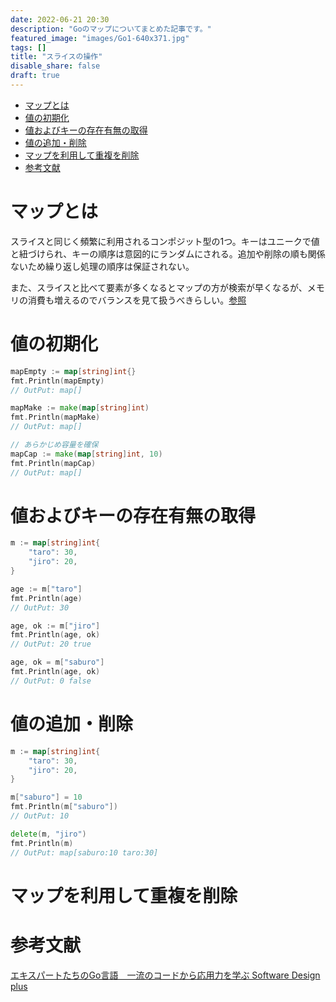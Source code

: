 ```yaml
---
date: 2022-06-21 20:30
description: "Goのマップについてまとめた記事です。"
featured_image: "images/Go1-640x371.jpg"
tags: []
title: "スライスの操作"
disable_share: false
draft: true
---
```

- [マップとは](#マップとは)
- [値の初期化](#値の初期化)
- [値およびキーの存在有無の取得](#値およびキーの存在有無の取得)
- [値の追加・削除](#値の追加削除)
- [マップを利用して重複を削除](#マップを利用して重複を削除)
- [参考文献](#参考文献)

# マップとは

スライスと同じく頻繁に利用されるコンポジット型の1つ。キーはユニークで値と紐づけられ、キーの順序は意図的にランダムにされる。追加や削除の順も関係ないため繰り返し処理の順序は保証されない。

また、スライスと比べて要素が多くなるとマップの方が検索が早くなるが、メモリの消費も増えるのでバランスを見て扱うべきらしい。[参照](https://times.hrbrain.co.jp/entry/go-slice-or-map#map-or-slice-%E3%81%A9%E3%81%A3%E3%81%A1%E3%81%8B%E3%81%AD)

# 値の初期化

```go
mapEmpty := map[string]int{}
fmt.Println(mapEmpty)
// OutPut: map[]

mapMake := make(map[string]int)
fmt.Println(mapMake)
// OutPut: map[]

// あらかじめ容量を確保
mapCap := make(map[string]int, 10)
fmt.Println(mapCap)
// OutPut: map[]
```

# 値およびキーの存在有無の取得

```go
m := map[string]int{
	"taro": 30,
	"jiro": 20,
}

age := m["taro"]
fmt.Println(age)
// OutPut: 30

age, ok := m["jiro"]
fmt.Println(age, ok)
// OutPut: 20 true

age, ok = m["saburo"]
fmt.Println(age, ok)
// OutPut: 0 false
```

# 値の追加・削除

```go
m := map[string]int{
	"taro": 30,
	"jiro": 20,
}

m["saburo"] = 10
fmt.Println(m["saburo"])
// OutPut: 10

delete(m, "jiro")
fmt.Println(m)
// OutPut: map[saburo:10 taro:30]
```

# マップを利用して重複を削除




# 参考文献

[エキスパートたちのGo言語　一流のコードから応用力を学ぶ Software Design plus](https://gihyo.jp/book/2022/978-4-297-12519-6)
